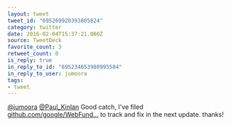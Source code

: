 ```yaml
---
layout: tweet
tweet_id: "695269920393805824"
category: twitter
date: 2016-02-04T15:37:21.000Z
source: TweetDeck
favorite_count: 3
retweet_count: 0
is_reply: true
in_reply_to_id: "695234653980995584"
in_reply_to_user: jumoora
tags:
- tweet
---
```


[@jumoora](https://twitter.com/@jumoora) [@Paul_Kinlan](https://twitter.com/@Paul_Kinlan) Good catch, I've filed [github.com/google/WebFund…](https://github.com/google/WebFundamentals/issues/2519) to track and fix in the next update. thanks!
